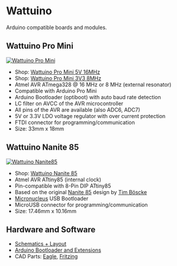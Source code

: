 # Wattuino
Arduino compatible boards and modules.


## Wattuino Pro Mini
[![Wattuino Pro Mini](https://raw.github.com/watterott/wattuino/master/pcb/Wattuino-Pro-Mini_v10.jpg)](http://www.watterott.com/en/Wattuino-pro-mini-5V-16MHz)
* Shop: [Wattuino Pro Mini 5V 16MHz](http://www.watterott.com/en/Wattuino-pro-mini-5V-16MHz)
* Shop: [Wattuino Pro Mini 3V3 8MHz](http://www.watterott.com/en/Wattuino-pro-mini-3V3-8MHz)
* Atmel AVR ATmega328 @ 16 MHz or 8 MHz (external resonator)
* Compatible with Arduino Pro Mini
* Arduino Bootloader (optiboot) with auto baud rate detection
* LC filter on AVCC of the AVR microcontroller
* All pins of the AVR are available (also ADC6, ADC7)
* 5V or 3.3V LDO voltage regulator with over current protection
* FTDI connector for programming/communication
* Size: 33mm x 18mm


## Wattuino Nanite 85
[![Wattuino Nanite85](https://raw.github.com/watterott/wattuino/master/pcb/Wattuino-Nanite85_v10.jpg)](http://www.watterott.com/en/Wattuino-Nanite85)
* Shop: [Wattuino Nanite 85](http://www.watterott.com/en/Wattuino-Nanite85)
* Atmel AVR ATtiny85 (internal clock)
* Pin-compatible with 8-Pin DIP ATtiny85
* Based on the original [Nanite 85](https://github.com/cpldcpu/Nanite) design by [Tim Böscke](https://github.com/cpldcpu)
* [Micronucleus](https://github.com/micronucleus/micronucleus) USB Bootloader
* MicroUSB connector for programming/communication
* Size: 17.46mm x 10.16mm


## Hardware and Software
* [Schematics + Layout](https://github.com/watterott/wattuino/tree/master/pcb)
* [Arduino Bootloader and Extensions](https://github.com/watterott/wattuino/tree/master/src)
* CAD Parts:
  [Eagle](https://raw.github.com/watterott/wattuino/master/pcb/wattuino.lbr),
  [Fritzing](https://raw.github.com/watterott/wattuino/master/pcb/wattuino.fzpz)
